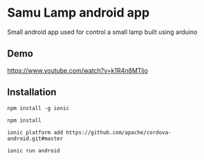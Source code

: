 # Samu Lamp android app

Small android app used for control a small lamp built using arduino

## Demo
https://www.youtube.com/watch?v=k1R4n8MTljo

## Installation

```npm install -g ionic```

```npm install```

```ionic platform add https://github.com/apache/cordova-android.git#master```

```ionic run android```
